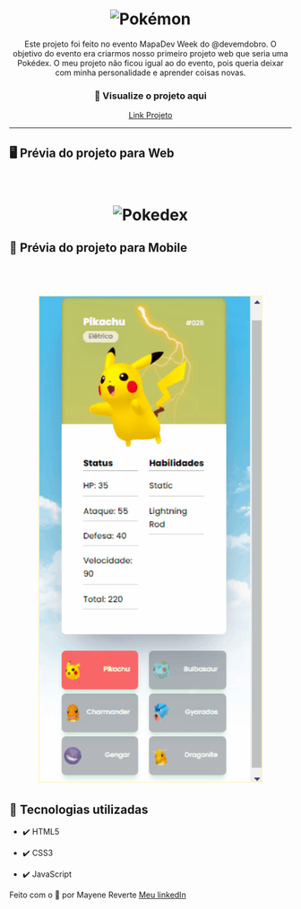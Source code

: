 <h1 align="center">
  <img src="github/image/logo.png" alt="Pokémon" width="200">
</h1>

<p align="center">Este projeto foi feito no evento MapaDev Week do @devemdobro. O objetivo do evento era criarmos nosso primeiro projeto web que seria uma Pokédex. O meu projeto não ficou igual ao do evento, pois queria deixar com minha personalidade e aprender coisas novas.</p>

<div align="center">
 <h3>👀 Visualize o projeto aqui</h3>

 [Link Projeto](https://revertemayene.github.io/projeto-pokedex/)
</div> 

---
## 🖥️ Prévia do projeto para Web

<h1 align="center">
<br>
  <img src="github/gifs/web.gif" alt="Pokedex" width="500">
<br>
</h1>

## 📱 Prévia do projeto para Mobile

<h1 align="center">
<br>
  <img src="github/gifs/mobile.gif" alt="Pokedex" width="400">
<br>
</h1>

## 🚀 Tecnologias utilizadas

- ✔️ HTML5

- ✔️ CSS3

- ✔️ JavaScript

Feito com o 💛 por Mayene Reverte [Meu linkedIn](https://www.linkedin.com/in/mayenereverte/)

